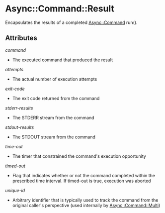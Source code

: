 Async::Command::Result
======================

Encapsulates the results of a completed [Async::Command](https://github.com/markldevine/raku-Async-Command/blob/main/doc/Async/Command.md) run().

Attributes
----------

_command_

- The executed command that produced the result

_attempts_

- The actual number of execution attempts

_exit-code_

- The exit code returned from the command

_stderr-results_

- The STDERR stream from the command

_stdout-results_

- The STDOUT stream from the command

_time-out_

- The timer that constrained the command's execution opportunity

_timed-out_

- Flag that indicates whether or not the command completed within the prescribed time interval. If timed-out is true, execution was aborted

_unique-id_

-  Arbitrary identifier that is typically used to track the command from the original caller's perspective (used internally by [Async::Command::Multi](https://github.com/markldevine/raku-Async-Command/blob/main/doc/Async/Command/Multi.md))
